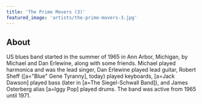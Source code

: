 ```yaml
---
title: 'The Prime Movers (3)'
featured_image: 'artists/the-prime-movers-3.jpg'
---
```


## About

US blues band started in the summer of 1965 in Ann Arbor, Michigan, by Michael and Dan Erlewine, along with some friends. Michael played harmonica and was the lead singer, Dan Erlewine played lead guitar, Robert Sheff ([a="Blue" Gene Tyranny], today) played keyboards, [a=Jack Dawson] played bass (later in [a=The Siegel-Schwall Band]), and James Osterberg alias [a=Iggy Pop] played drums. The band was active from 1965 until 1971.
